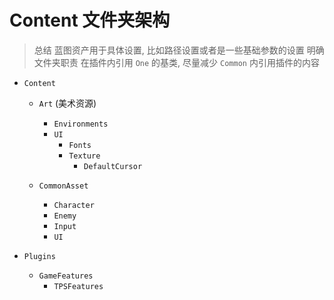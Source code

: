 # Content 文件夹架构

> 总结
> 蓝图资产用于具体设置, 比如路径设置或者是一些基础参数的设置
> 明确文件夹职责
> 在插件内引用 `One` 的基类, 尽量减少 `Common` 内引用插件的内容

- `Content`
	- `Art` (美术资源)
		- `Environments`
		- `UI`
			- `Fonts`
			- `Texture`
				- `DefaultCursor`
	
	- `CommonAsset`
		- `Character`
		- `Enemy`
		- `Input`
		- `UI`

- `Plugins`
	- `GameFeatures`
		- `TPSFeatures`
